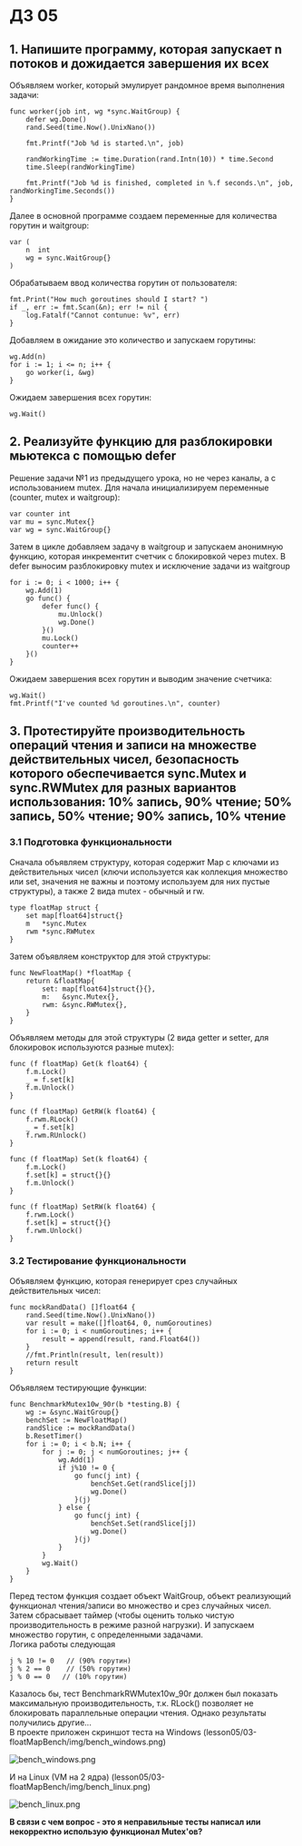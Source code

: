 # ДЗ 05

## 1. Напишите программу, которая запускает n потоков и дожидается завершения их всех
Объявляем worker, который эмулирует рандомное время выполнения задачи:  
```golang
func worker(job int, wg *sync.WaitGroup) {
    defer wg.Done()
    rand.Seed(time.Now().UnixNano())
    
    fmt.Printf("Job %d is started.\n", job)
    
    randWorkingTime := time.Duration(rand.Intn(10)) * time.Second
    time.Sleep(randWorkingTime)
    
    fmt.Printf("Job %d is finished, сompleted in %.f seconds.\n", job, randWorkingTime.Seconds())
}
```

Далее в основной программе создаем переменные для количества горутин и waitgroup:
```golang
var (
    n  int
    wg = sync.WaitGroup{}
)
```
  
Обрабатываем ввод количества горутин от пользователя:
```golang
fmt.Print("How much goroutines should I start? ")
if _, err := fmt.Scan(&n); err != nil {
    log.Fatalf("Cannot contunue: %v", err)
}
```

Добавляем в ожидание это количество и запускаем горутины:
```golang
wg.Add(n)
for i := 1; i <= n; i++ {
    go worker(i, &wg)
}
```

Ожидаем завершения всех горутин:
```golang
wg.Wait()
```

## 2. Реализуйте функцию для разблокировки мьютекса с помощью defer
Решение задачи №1 из предыдущего урока, но не через каналы, а с использованием mutex. Для начала инициализируем переменные
(counter, mutex и waitgroup):  
```golang
var counter int
var mu = sync.Mutex{}
var wg = sync.WaitGroup{}
```

Затем в цикле добавляем задачу в waitgroup и запускаем анонимную функцию, которая инкрементит счетчик с блокировкой через mutex.
В defer выносим разблокировку mutex и исключение задачи из waitgroup
``` golang
for i := 0; i < 1000; i++ {
    wg.Add(1)
    go func() {
        defer func() {
            mu.Unlock()
            wg.Done()
        }()
        mu.Lock()
        counter++
    }()
}
```

Ожидаем завершения всех горутин и выводим значение счетчика:
```golang
wg.Wait()
fmt.Printf("I've counted %d goroutines.\n", counter)
```

## 3. Протестируйте производительность операций чтения и записи на множестве действительных чисел, безопасность которого обеспечивается sync.Mutex и sync.RWMutex для разных вариантов использования: 10% запись, 90% чтение; 50% запись, 50% чтение; 90% запись, 10% чтение
### 3.1 Подготовка функциональности
Сначала объявляем структуру, которая содержит Map с ключами из действительных чисел 
(ключи используется как коллекция множество или set, значения не важны и поэтому используем для них пустые структуры), 
а также 2 вида mutex - обычный и rw.  
```golang
type floatMap struct {
    set map[float64]struct{}
    m   *sync.Mutex
    rwm *sync.RWMutex
}
```

Затем объявляем конструктор для этой структуры:  
```golang
func NewFloatMap() *floatMap {
	return &floatMap{
		set: map[float64]struct{}{},
		m:   &sync.Mutex{},
		rwm: &sync.RWMutex{},
	}
}
```

Объявляем методы для этой структуры (2 вида getter и setter, для блокировок используются разные mutex):    
```golang
func (f floatMap) Get(k float64) {
	f.m.Lock()
	_ = f.set[k]
	f.m.Unlock()
}

func (f floatMap) GetRW(k float64) {
	f.rwm.RLock()
	_ = f.set[k]
	f.rwm.RUnlock()
}

func (f floatMap) Set(k float64) {
	f.m.Lock()
	f.set[k] = struct{}{}
	f.m.Unlock()
}

func (f floatMap) SetRW(k float64) {
	f.rwm.Lock()
	f.set[k] = struct{}{}
	f.rwm.Unlock()
}
```

### 3.2 Тестирование функциональности
Объявляем функцию, которая генерирует срез случайных действительных чисел:  
```golang
func mockRandData() []float64 {
	rand.Seed(time.Now().UnixNano())
	var result = make([]float64, 0, numGoroutines)
	for i := 0; i < numGoroutines; i++ {
		result = append(result, rand.Float64())
	}
	//fmt.Println(result, len(result))
	return result
}
```

Объявляем тестирующие функции:
```golang
func BenchmarkMutex10w_90r(b *testing.B) {
	wg := &sync.WaitGroup{}
	benchSet := NewFloatMap()
	randSlice := mockRandData()
	b.ResetTimer()
	for i := 0; i < b.N; i++ {
		for j := 0; j < numGoroutines; j++ {
			wg.Add(1)
			if j%10 != 0 {
				go func(j int) {
					benchSet.Get(randSlice[j])
					wg.Done()
				}(j)
			} else {
				go func(j int) {
					benchSet.Set(randSlice[j])
					wg.Done()
				}(j)
			}
		}
		wg.Wait()
	}
}
```
Перед тестом функция создает объект WaitGroup, объект реализующий функционал чтения/записи во множество и срез случайных чисел.
Затем сбрасывает таймер (чтобы оценить только чистую производительность в режиме разной нагрузки).
И запускаем множество горутин, с определенными задачами.  
Логика работы следующая
```golang
j % 10 != 0   // (90% горутин)
j % 2 == 0    // (50% горутин)
j % 0 == 0   // (10% горутин)
```

Казалось бы, тест BenchmarkRWMutex10w_90r должен был показать максимальную производительность, т.к. RLock() позволяет 
не блокировать параллельные операции чтения. Однако результаты получились другие...  
В проекте приложен скриншот теста на Windows (lesson05/03-floatMapBench/img/bench_windows.png)

![bench_windows.png](./03-floatMapBench/img/bench_windows.png)

И на Linux (VM на 2 ядра) (lesson05/03-floatMapBench/img/bench_linux.png)  

![bench_linux.png](./03-floatMapBench/img/bench_linux.png)

**В связи с чем вопрос - это я неправильные тесты написал или некорректно использую функционал Mutex'ов?**